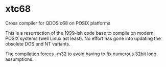 xtc68
=====

Cross compiler for QDOS c68 on POSIX platforms

This is a resurrection of the 1999-ish code base to compile on modern POSIX systems (well Linux ast least). No effort has gone into updating the obsolete DOS and NT variants.

The compilation forces -m32 to avoid having to fix numerous 32bit long assumptions.
